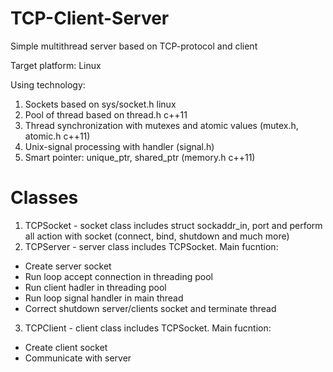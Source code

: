 # TCP-Client-Server
Simple multithread server based on TCP-protocol and client

Target platform: Linux

Using technology:
1) Sockets based on sys/socket.h linux 
2) Pool of thread based on thread.h c++11
3) Thread synchronization with mutexes and atomic values (mutex.h, atomic.h c++11)
4) Unix-signal processing with handler (signal.h)
5) Smart pointer: unique_ptr, shared_ptr (memory.h c++11)

# Classes
1) TCPSocket - socket class includes struct sockaddr_in, port and perform all action with socket (connect, bind, shutdown and much more)
2) TCPServer - server class includes TCPSocket. Main fucntion:
* Сreate server socket 
* Run loop accept connection in threading pool
* Run client hadler in threading pool 
* Run loop signal handler in main thread
* Correct shutdown server/clients socket and terminate thread
3) TCPClient - client class includes TCPSocket. Main fucntion:
* Create client socket
* Communicate with server
